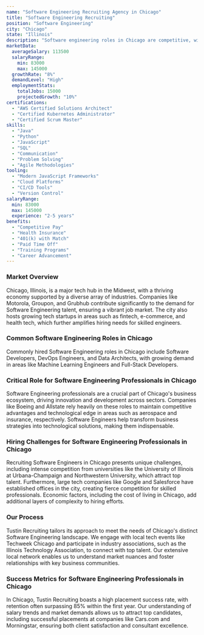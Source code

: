 ```yaml
---
name: "Software Engineering Recruiting Agency in Chicago"
title: "Software Engineering Recruiting"
position: "Software Engineering"
city: "Chicago"
state: "Illinois"
description: "Software engineering roles in Chicago are competitive, with a demand for full stack developers, data engineers, and AI specialists."
marketData:
  averageSalary: 113500
  salaryRange:
    min: 83000
    max: 145000
  growthRate: "8%"
  demandLevel: "High"
  employmentStats:
    totalJobs: 15000
    projectedGrowth: "10%"
certifications:
  - "AWS Certified Solutions Architect"
  - "Certified Kubernetes Administrator"
  - "Certified Scrum Master"
skills:
  - "Java"
  - "Python"
  - "JavaScript"
  - "SQL"
  - "Communication"
  - "Problem Solving"
  - "Agile Methodologies"
tooling:
  - "Modern JavaScript Frameworks"
  - "Cloud Platforms"
  - "CI/CD Tools"
  - "Version Control"
salaryRange:
  min: 83000
  max: 145000
  experience: "2-5 years"
benefits:
  - "Competitive Pay"
  - "Health Insurance"
  - "401(k) with Match"
  - "Paid Time Off"
  - "Training Programs"
  - "Career Advancement"
---
```


### Market Overview
Chicago, Illinois, is a major tech hub in the Midwest, with a thriving economy supported by a diverse array of industries. Companies like Motorola, Groupon, and Grubhub contribute significantly to the demand for Software Engineering talent, ensuring a vibrant job market. The city also hosts growing tech startups in areas such as fintech, e-commerce, and health tech, which further amplifies hiring needs for skilled engineers.
### Common Software Engineering Roles in Chicago
Commonly hired Software Engineering roles in Chicago include Software Developers, DevOps Engineers, and Data Architects, with growing demand in areas like Machine Learning Engineers and Full-Stack Developers.

### Critical Role for Software Engineering Professionals in Chicago
Software Engineering professionals are a crucial part of Chicago's business ecosystem, driving innovation and development across sectors. Companies like Boeing and Allstate rely heavily on these roles to maintain competitive advantages and technological edge in areas such as aerospace and insurance, respectively. Software Engineers help transform business strategies into technological solutions, making them indispensable.

### Hiring Challenges for Software Engineering Professionals in Chicago
Recruiting Software Engineers in Chicago presents unique challenges, including intense competition from universities like the University of Illinois at Urbana-Champaign and Northwestern University, which attract top talent. Furthermore, large tech companies like Google and Salesforce have established offices in the city, creating fierce competition for skilled professionals. Economic factors, including the cost of living in Chicago, add additional layers of complexity to hiring efforts.

### Our Process
Tustin Recruiting tailors its approach to meet the needs of Chicago's distinct Software Engineering landscape. We engage with local tech events like Techweek Chicago and participate in industry associations, such as the Illinois Technology Association, to connect with top talent. Our extensive local network enables us to understand market nuances and foster relationships with key business communities.

### Success Metrics for Software Engineering Professionals in Chicago
In Chicago, Tustin Recruiting boasts a high placement success rate, with retention often surpassing 85% within the first year. Our understanding of salary trends and market demands allows us to attract top candidates, including successful placements at companies like Cars.com and Morningstar, ensuring both client satisfaction and consultant excellence.